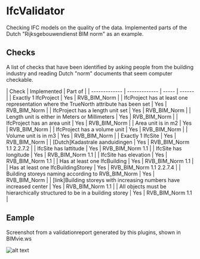 IfcValidator
==========

Checking IFC models on the quality of the data.
Implemented parts of the Dutch "Rijksgebouwendienst BIM norm" as an example.

## Checks

A list of checks that have been identified by asking people from the building industry and reading Dutch "norm" documents that seem computer checkable.

| Check | Implemented | Part of |
| ------------- | ------------- | ----- | ------ | 
| Exactly 1 IfcProject | Yes | RVB_BIM_Norm |
| IfcProject has at least one representation where the TrueNorth attribute has been set | Yes | RVB_BIM_Norm |
| IfcProject has a length unit set | Yes | RVB_BIM_Norm |
| Length unit is either in Meters or Millimeters | Yes | RVB_BIM_Norm |
| IfcProject has an area unit | Yes | RVB_BIM_Norm |
| Area unit is in m2 | Yes | RVB_BIM_Norm |
| IfcProject has a volume unit | Yes | RVB_BIM_Norm |
| Volume unit is in m3 | Yes | RVB_BIM_Norm |
| Exactly 1 IfcSite | Yes | RVB_BIM_Norm |
| [Dutch]Kadastrale aanduidingen | Yes | RVB_BIM_Norm 1.1 2.2.7.2 |
| IfcSite has lattitude | Yes | RVB_BIM_Norm 1.1 |
| IfcSite has longitude | Yes | RVB_BIM_Norm 1.1 |
| IfcSite has elevation | Yes | RVB_BIM_Norm 1.1 |
| Has at least one IfcBuilding | Yes | RVB_BIM_Norm 1.1 |
| Has at least one IfcBuildingStorey | Yes | RVB_BIM_Norm 1.1 2.2.7.4 |
| Building storeys naming according to RVB_BIM_Norm | Yes | RVB_BIM_Norm |
| [link]Building storeys with increasing numbers have increased center | Yes | RVB_BIM_Norm 1.1 |
| All objects must be hierarchically structured to be in a building storey | Yes | RVB_BIM_Norm 1.1 |

## Eample

Screenshot from a validationreport generated by this plugins, shown in BIMvie.ws

![alt text](https://github.com/opensourceBIM/IfcValidator/blob/master/docs/img/screenshot.png "screenshot")
